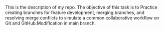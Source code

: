 This is the description of my repo.
The objective of this task is to Practice creating branches for feature development, merging branches, and resolving merge conflicts to simulate a common collaborative workflow on Git and GitHub.Modification in main branch.

